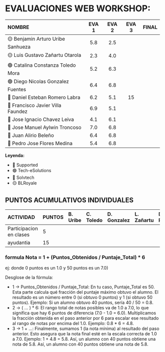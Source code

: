 # EVALUACIONES WEB WORKSHOP:

| NOMBRE | EVA 1 |  EVA 2 | EVA 3 | FINAL |
|:-------|:----------:|:------:|:------:|:------------------:|
| 🟡 Benjamin Arturo Uribe Sanhueza |5.8|2.5| | | 
| 🟡 Luis Gustavo Zañartu Otarola   |2.3|4.0| | | 
| 🟢 Catalina Constanza Toledo Mora |5.2|6.3| | | 
| 🟢 Diego Nicolas Gonzalez Fuentes |6.4|6.8| | | 
| 🔴 Daniel Esteban Romero Labra    |6.2|5.1|15 | | 
| 🔴 Francisco Javier Villa Faundez |6.9|5.1| | | 
| 🔴 Jose Ignacio Chavez Leiva      |4.1|6.1| | | 
| 🔵 Jose Manuel Aylwin Troncoso    |7.0|6.8| | | 
| 🔵 Juan Alirio Beleño             |6.4|6.8| | | 
| 🔵 Pedro Jose Flores Medina       |5.4|6.8| | | 

**Leyenda:**
- 🔴 Supported
- 🟢 Tech-eSolutions
- 🔵 Solvtech
- 🟡 BLRoyale


## PUNTOS ACUMULATIVOS INDIVIDUALES

| ACTIVIDAD               | PUNTOS | B. Uribe | C. Toledo | D. Gonzalez | L. Zañartu | D. Romero | F. Villa | J. Chavez | J. Aylwin | J. Beleño | P. Flores |
| :---------------------- | :----- | :------- | :-------- | :---------- | :--------- | :-------- | :------- | :-------- | :-------- | :-------- | :-------- |
| Participacion en clases | 5      |          |           |             |            |           |          |           |           |           |           |
| ayudantia               | 15     |          |           |             |            |         |          |           |           |           |           |



### formula Nota = 1 + (Puntos_Obtenidos / Puntaje_Total) * 6
ej: donde 0 puntos es un 1.0 y 50 puntos es un 7.0)
   

 Desglose de la fórmula:

- 1 -> Puntos_Obtenidos / Puntaje_Total: En tu caso, Puntaje_Total es 50. Esta parte calcula qué fracción del puntaje máximo obtuvo el alumno. El resultado es un número entre 0 (si obtuvo 0 puntos) y 1 (si obtuvo 50 puntos).
    Ejemplo: Si un alumno obtuvo 40 puntos, sería 40 / 50 = 0.8.
- 2 -> ( ... ) * 6: El rango total de notas posibles va de 1.0 a 7.0, lo que significa que hay 6 puntos de diferencia (7.0 - 1.0 = 6.0). Multiplicamos la fracción obtenida en el paso anterior por 6 para escalar ese resultado al rango de notas por encima del 1.0.
    Ejemplo: 0.8 * 6 = 4.8.
- 3 -> 1 + ...: Finalmente, sumamos 1 (la nota mínima) al resultado del paso anterior. Esto asegura que la nota final esté en la escala correcta de 1.0 a 7.0.
    Ejemplo: 1 + 4.8 = 5.8.
    Así, un alumno con 40 puntos obtiene una nota de 5.8.
    Así, un alumno con 40 puntos obtiene una nota de 5.8.
